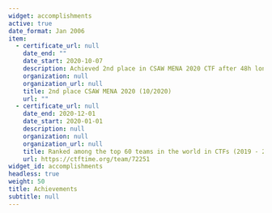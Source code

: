 ```yaml
---
widget: accomplishments
active: true
date_format: Jan 2006
item:
  - certificate_url: null
    date_end: ""
    date_start: 2020-10-07
    description: Achieved 2nd place in CSAW MENA 2020 CTF after 48h long competition
    organization: null
    organization_url: null
    title: 2nd place CSAW MENA 2020 (10/2020)
    url: ""
  - certificate_url: null
    date_end: 2020-12-01
    date_start: 2020-01-01
    description: null
    organization: null
    organization_url: null
    title: Ranked among the top 60 teams in the world in CTFs (2019 - 2020)
    url: https://ctftime.org/team/72251
widget_id: accomplishments
headless: true
weight: 50
title: Achievements
subtitle: null
---
```

